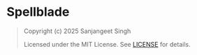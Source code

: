 # Spellblade

> Copyright (c) 2025 Sanjangeet Singh
>
> Licensed under the MIT License. See [LICENSE](./tree/main?tab=MIT-1-ov-file) for details.
